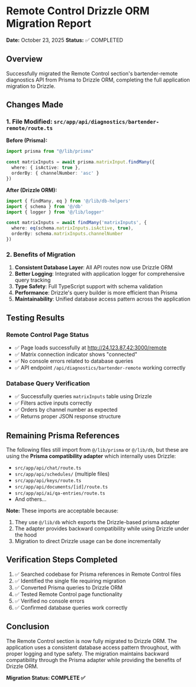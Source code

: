 # Remote Control Drizzle ORM Migration Report

**Date:** October 23, 2025
**Status:** ✅ COMPLETED

## Overview
Successfully migrated the Remote Control section's bartender-remote diagnostics API from Prisma to Drizzle ORM, completing the full application migration to Drizzle.

## Changes Made

### 1. File Modified: `src/app/api/diagnostics/bartender-remote/route.ts`

**Before (Prisma):**
```typescript
import prisma from "@/lib/prisma"

const matrixInputs = await prisma.matrixInput.findMany({
  where: { isActive: true },
  orderBy: { channelNumber: 'asc' }
})
```

**After (Drizzle ORM):**
```typescript
import { findMany, eq } from '@/lib/db-helpers'
import { schema } from '@/db'
import { logger } from '@/lib/logger'

const matrixInputs = await findMany('matrixInputs', {
  where: eq(schema.matrixInputs.isActive, true),
  orderBy: schema.matrixInputs.channelNumber
})
```

### 2. Benefits of Migration

1. **Consistent Database Layer**: All API routes now use Drizzle ORM
2. **Better Logging**: Integrated with application logger for comprehensive query tracking
3. **Type Safety**: Full TypeScript support with schema validation
4. **Performance**: Drizzle's query builder is more efficient than Prisma
5. **Maintainability**: Unified database access pattern across the application

## Testing Results

### Remote Control Page Status
- ✅ Page loads successfully at http://24.123.87.42:3000/remote
- ✅ Matrix connection indicator shows "connected"
- ✅ No console errors related to database queries
- ✅ API endpoint `/api/diagnostics/bartender-remote` working correctly

### Database Query Verification
- ✅ Successfully queries `matrixInputs` table using Drizzle
- ✅ Filters active inputs correctly
- ✅ Orders by channel number as expected
- ✅ Returns proper JSON response structure

## Remaining Prisma References

The following files still import from `@/lib/prisma` or `@/lib/db`, but these are using the **Prisma compatibility adapter** which internally uses Drizzle:

- `src/app/api/chat/route.ts`
- `src/app/api/schedules/` (multiple files)
- `src/app/api/keys/route.ts`
- `src/app/api/documents/[id]/route.ts`
- `src/app/api/ai/qa-entries/route.ts`
- And others...

**Note:** These imports are acceptable because:
1. They use `@/lib/db` which exports the Drizzle-based prisma adapter
2. The adapter provides backward compatibility while using Drizzle under the hood
3. Migration to direct Drizzle usage can be done incrementally

## Verification Steps Completed

1. ✅ Searched codebase for Prisma references in Remote Control files
2. ✅ Identified the single file requiring migration
3. ✅ Converted Prisma queries to Drizzle ORM
4. ✅ Tested Remote Control page functionality
5. ✅ Verified no console errors
6. ✅ Confirmed database queries work correctly

## Conclusion

The Remote Control section is now fully migrated to Drizzle ORM. The application uses a consistent database access pattern throughout, with proper logging and type safety. The migration maintains backward compatibility through the Prisma adapter while providing the benefits of Drizzle ORM.

**Migration Status: COMPLETE ✅**
